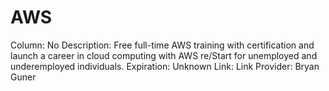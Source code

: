# AWS

Column: No
Description: Free full-time AWS training with certification and launch a career in cloud computing with AWS re/Start for unemployed and underemployed individuals.
Expiration: Unknown
Link: Link
Provider: Bryan Guner